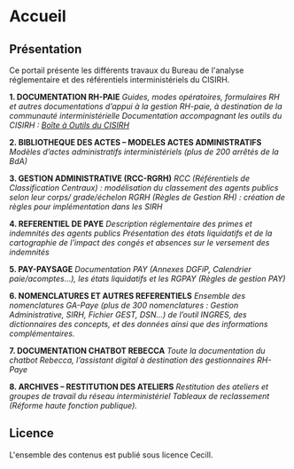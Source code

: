 # Accueil

## Présentation

Ce portail présente les différents travaux du Bureau de l'analyse réglementaire et des référentiels interministériels du CISIRH.

**1. DOCUMENTATION RH-PAIE**
_Guides, modes opératoires, formulaires RH et autres documentations d’appui à la gestion RH-paie, à destination de la communauté interministérielle 
Documentation accompagnant les outils du CISIRH : [Boîte à Outils du CISIRH](https://outils.cisirh.gouv.fr/)_

**2. BIBLIOTHEQUE DES ACTES – MODELES ACTES ADMINISTRATIFS**
_Modèles d’actes administratifs interministériels (plus de 200 arrêtés de la BdA)_

**3. GESTION ADMINISTRATIVE (RCC-RGRH)**
_RCC (Référentiels de Classification Centraux) : modélisation du classement des agents publics selon leur corps/ grade/échelon
RGRH (Règles de Gestion RH) : création de règles pour implémentation dans les SIRH_

**4. REFERENTIEL DE PAYE**
_Description réglementaire des primes et indemnités des agents publics
Présentation des états liquidatifs et de la cartographie de l’impact des congés et absences sur le versement des indemnités_

**5. PAY-PAYSAGE**
_Documentation PAY (Annexes DGFiP, Calendrier paie/acomptes…), les états liquidatifs et les RGPAY (Règles de gestion PAY)_

**6. NOMENCLATURES ET AUTRES REFERENTIELS**
_Ensemble des nomenclatures GA-Paye (plus de 300 nomenclatures : Gestion Administrative, SIRH, Fichier GEST, DSN…) de l’outil INGRES, des dictionnaires des concepts,  et des données ainsi que des informations complémentaires._

**7. DOCUMENTATION CHATBOT REBECCA**
_Toute la documentation du chatbot Rebecca, l’assistant digital à destination des gestionnaires RH-Paye_

**8. ARCHIVES – RESTITUTION DES ATELIERS**
_Restitution des ateliers et groupes de travail du réseau interministériel
Tableaux de reclassement (Réforme haute fonction publique)._ 


## Licence

L'ensemble des contenus est publié sous licence Cecill.
